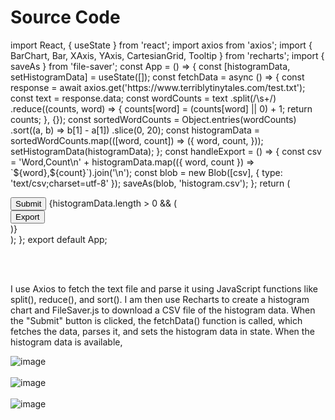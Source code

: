 <h1>Source Code</h1>
<p>  
import React, { useState } from 'react';
import axios from 'axios';
import { BarChart, Bar, XAxis, YAxis, CartesianGrid, Tooltip } from 'recharts';
import { saveAs } from 'file-saver';
const App = () => {
  const [histogramData, setHistogramData] = useState([]);
  const fetchData = async () => {
    const response = await axios.get('https://www.terriblytinytales.com/test.txt');
    const text = response.data;
    const wordCounts = text
      .split(/\s+/)
      .reduce((counts, word) => {
        counts[word] = (counts[word] || 0) + 1;
        return counts;
      }, {}); 
    const sortedWordCounts = Object.entries(wordCounts)
      .sort((a, b) => b[1] - a[1])
      .slice(0, 20);
    const histogramData = sortedWordCounts.map(([word, count]) => ({
      word,
      count,
    }));
    setHistogramData(histogramData);
  };
  const handleExport = () => {
    const csv = 'Word,Count\n' + histogramData.map(({ word, count }) => `${word},${count}`).join('\n');
    const blob = new Blob([csv], { type: 'text/csv;charset=utf-8' });
    saveAs(blob, 'histogram.csv');
  };
  return (
    <div>
      <button onClick={fetchData}>Submit</button>
      {histogramData.length > 0 && (
        <div>
          <BarChart width={800} height={400} data={histogramData}>
            <CartesianGrid strokeDasharray="3 3" />
            <XAxis dataKey="word" />
            <YAxis />
            <Tooltip />
            <Bar dataKey="count" fill="#8884d8" />
          </BarChart>
          <button onClick={handleExport}>Export</button>
        </div>
      )}
    </div>
  );
};
export default App;
</p>
<br></br>
<p>
  I use Axios to fetch the text file and parse it using JavaScript functions like split(), reduce(), and sort(). I am then use Recharts to create a histogram chart and FileSaver.js to download a CSV file of the histogram data. When the "Submit" button is clicked, the fetchData() function is called, which fetches the data, parses it, and sets the histogram data in state. When the histogram data is available,
</p>

![image](https://github.com/ultimatesachin10/tinytales/assets/79250950/73176fdd-d78f-474b-8d93-c4625e082768)
<br></br>
![image](https://github.com/ultimatesachin10/tinytales/assets/79250950/5cb1d8f1-ac87-4d3f-8526-aeb46efb40cd)
<br></br>
![image](https://github.com/ultimatesachin10/tinytales/assets/79250950/6a0f248c-7e4f-48c3-acdb-55982c929843)
